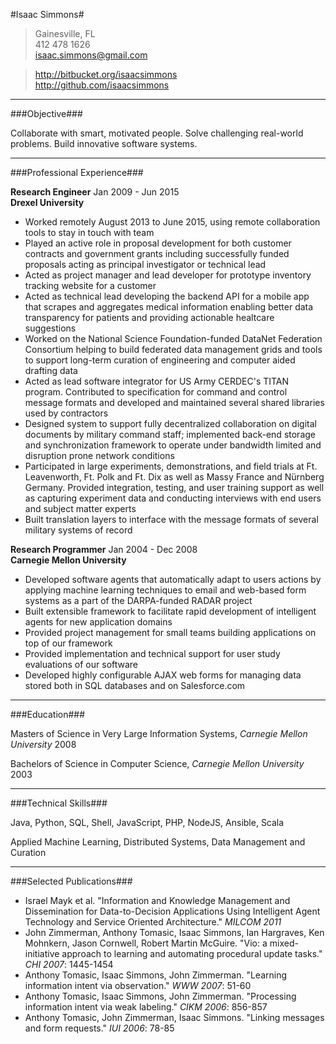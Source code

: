 #Isaac Simmons#

> Gainesville, FL  
> 412 478 1626  
> <isaac.simmons@gmail.com>

> <http://bitbucket.org/isaacsimmons>  
> <http://github.com/isaacsimmons>


-----------------------------------

###Objective###

Collaborate with smart, motivated people.
Solve challenging real-world problems.
Build innovative software systems.

-----------------------------------

###Professional Experience###

**Research Engineer** <time>Jan 2009 - Jun 2015</time>  
**Drexel University**

* Worked remotely August 2013 to June 2015, using remote collaboration tools to stay in touch with team
* Played an active role in proposal development for both customer contracts and government grants including successfully funded proposals acting as principal investigator or technical lead
* Acted as project manager and lead developer for prototype inventory tracking website for a customer
* Acted as technical lead developing the backend API for a mobile app that scrapes and aggregates medical information enabling better data transparency for patients and providing actionable healtcare suggestions
* Worked on the National Science Foundation-funded DataNet Federation Consortium helping to build federated data management grids and tools to support long-term curation of engineering and computer aided drafting data
* Acted as lead software integrator for US Army CERDEC's TITAN program. Contributed to specification for command and control message formats and developed and maintained several shared libraries used by contractors
* Designed system to support fully decentralized collaboration on digital documents by military command staff; implemented back-end storage and synchronization framework to operate under bandwidth limited and disruption prone network conditions
* Participated in large experiments, demonstrations, and field trials at Ft. Leavenworth, Ft. Polk and Ft. Dix as well as Massy France and Nürnberg Germany.  Provided integration, testing, and user training support as well as capturing experiment data and conducting interviews with end users and subject matter experts
* Built translation layers to interface with the message formats of several military systems of record

**Research Programmer** <time>Jan 2004 - Dec 2008</time>  
**Carnegie Mellon University**

* Developed software agents that automatically adapt to users actions by applying machine learning techniques to email and web-based form systems as a part of the DARPA-funded RADAR project
* Built extensible framework to facilitate rapid development of intelligent agents for new application domains
* Provided project management for small teams building applications on top of our framework
* Provided implementation and technical support for user study evaluations of our software
* Developed highly configurable AJAX web forms for managing data stored both in SQL databases and on Salesforce.com

-----------------------------------

###Education###

Masters of Science in Very Large Information Systems, *Carnegie Mellon University* <time>2008</time>

Bachelors of Science in Computer Science, *Carnegie Mellon University* <time>2003</time>

-----------------------------------

###Technical Skills###

Java, Python, SQL, Shell, JavaScript, PHP, NodeJS, Ansible, Scala

Applied Machine Learning, Distributed Systems, Data Management and Curation

-----------------------------------

###Selected Publications###

* Israel Mayk et al. "Information and Knowledge Management and Dissemination for Data-to-Decision Applications Using Intelligent Agent Technology and Service Oriented Architecture." *MILCOM 2011*
* John Zimmerman, Anthony Tomasic, Isaac Simmons, Ian Hargraves, Ken Mohnkern, Jason Cornwell, Robert Martin McGuire. "Vio: a mixed-initiative approach to learning and automating procedural update tasks." *CHI 2007*: 1445-1454
* Anthony Tomasic, Isaac Simmons, John Zimmerman. "Learning information intent via observation." *WWW 2007*: 51-60
* Anthony Tomasic, Isaac Simmons, John Zimmerman. "Processing information intent via weak labeling." *CIKM 2006*: 856-857
* Anthony Tomasic, John Zimmerman, Isaac Simmons. "Linking messages and form requests." *IUI 2006*: 78-85
